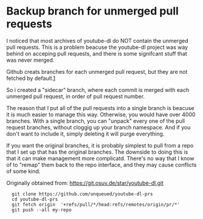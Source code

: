 # Backup branch for unmerged pull requests

I noticed that most archives of youtube-dl do NOT contain the unmerged pull requests. This is a problem beacuse the youtube-dl project was way behind on acceping pull requests, and there is some signifcant stuff that was never merged.

Github creats branches for each unmerged pull request, but they are not fetched by default.[1]

So i created a "sidecar" branch, where each commit is merged with each unmerged pull request, in order of pull request number.

The reason that I put all of the pull requests into a single branch is beacuse it is much easier to manage this way. Otherwise, you would have over 4000 branches.
With a single branch, you can "unpack" every one of the pull request branches, without cloggig up your branch namespace. And if you don't want to include it, simply deleting it will purge everything.

If you want the original branches, it is probably simplest to pull from a repo that I set up that has the original branches. The downside to doing this is that it can make management more complicatd. There's no way that I know of to "remap" them back to the repo interface, and they may cause conflicts of some kind.

Originally obtained from:
https://git.osuv.de/star/youtube-dl.git

```
  git clone https://github.com/unqueued/youtube-dl-prs
  cd youtube-dl-prs
  git fetch origin  '+refs/pull/*/head:refs/remotes/origin/pr/*'
  git push --all my-repo
```


[1]: https://stackoverflow.com/questions/27567846/how-can-i-check-out-a-github-pull-request-with-git
